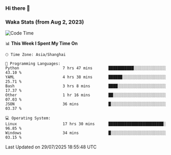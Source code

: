 ### Hi there 👋

### Waka Stats (from Aug 2, 2023)

<!--START_SECTION:waka-->
![Code Time](http://img.shields.io/badge/Code%20Time-980%20hrs%2058%20mins-blue)

📊 **This Week I Spent My Time On** 

```text
🕑︎ Time Zone: Asia/Shanghai

💬 Programming Languages: 
Python                   7 hrs 47 mins       ███████████░░░░░░░░░░░░░░   43.10 % 
YAML                     4 hrs 38 mins       ██████░░░░░░░░░░░░░░░░░░░   25.71 % 
Bash                     3 hrs 8 mins        ████░░░░░░░░░░░░░░░░░░░░░   17.37 % 
Other                    1 hr 16 mins        ██░░░░░░░░░░░░░░░░░░░░░░░   07.03 % 
JSON                     36 mins             █░░░░░░░░░░░░░░░░░░░░░░░░   03.37 % 

💻 Operating System: 
Linux                    17 hrs 30 mins      ████████████████████████░   96.85 % 
Windows                  34 mins             █░░░░░░░░░░░░░░░░░░░░░░░░   03.15 % 
```


 Last Updated on 29/07/2025 18:55:48 UTC
<!--END_SECTION:waka-->
